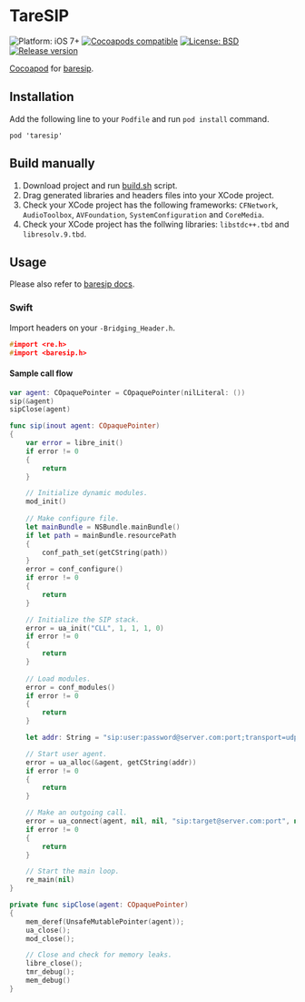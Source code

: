 # TareSIP

![Platform: iOS 7+](https://img.shields.io/badge/platform-iOS%207%2B-blue.svg?style=flat)
[![Cocoapods compatible](https://img.shields.io/badge/Cocoapods-compatible-4BC51D.svg?style=flat)](https://cocoapods.org)
[![License: BSD](https://img.shields.io/badge/license-BSD-lightgrey.svg?style=flat)](https://github.com/miche-atucha/taresip/blob/master/LICENSE)
[![Release version](https://img.shields.io/badge/release-0.0.1-blue.svg)]()

[Cocoapod](https://cocoapods.org/) for [baresip](http://www.creytiv.com/baresip.html).

## Installation

Add the following line to your `Podfile` and run `pod install` command.

```
pod 'taresip'
```

## Build manually

1. Download project and run [build.sh](build.sh) script.
2. Drag generated libraries and headers files into your XCode project.
3. Check your XCode project has the following frameworks: `CFNetwork`, `AudioToolbox`, `AVFoundation`, `SystemConfiguration` and `CoreMedia`.
4. Check your XCode project has the follwing libraries: `libstdc++.tbd` and `libresolv.9.tbd`.

## Usage

Please also refer to [baresip docs](http://creytiv.com/doxygen/baresip-dox/html).

### Swift

Import headers on your `-Bridging_Header.h`.

```c
#import <re.h>
#import <baresip.h>
```

#### Sample call flow

```swift
var agent: COpaquePointer = COpaquePointer(nilLiteral: ())
sip(&agent)
sipClose(agent)

func sip(inout agent: COpaquePointer)
{
    var error = libre_init()
    if error != 0
    {
        return
    }

    // Initialize dynamic modules.
    mod_init()
    
    // Make configure file.
    let mainBundle = NSBundle.mainBundle()
    if let path = mainBundle.resourcePath
    {
        conf_path_set(getCString(path))
    }
    error = conf_configure()
    if error != 0
    {
        return
    }

    // Initialize the SIP stack.
    error = ua_init("CLL", 1, 1, 1, 0)
    if error != 0
    {
        return
    }
    
    // Load modules.
    error = conf_modules()
    if error != 0
    {
        return
    }

    let addr: String = "sip:user:password@server.com:port;transport=udp;answermode=auto"

    // Start user agent.
    error = ua_alloc(&agent, getCString(addr))
    if error != 0
    {
        return
    }

    // Make an outgoing call.
    error = ua_connect(agent, nil, nil, "sip:target@server.com:port", nil, VIDMODE_OFF);
    if error != 0
    {
        return
    }

    // Start the main loop.
    re_main(nil)
}

private func sipClose(agent: COpaquePointer)
{
    mem_deref(UnsafeMutablePointer(agent));
    ua_close();
    mod_close();

    // Close and check for memory leaks.
    libre_close();
    tmr_debug();
    mem_debug()
}
```
